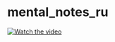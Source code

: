 # mental_notes_ru

[![Watch the video](https://img.youtube.com/vi/T-D1KVIuvjA/maxresdefault.jpg)](https://www.youtube.com/shorts/LmwCPWzLiVY)
